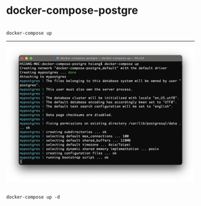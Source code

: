 # docker-compose-postgre

```console

docker-compose up

```

---
![Alt text](./assets/001.png)


```console

docker-compose up -d

```
